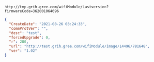 `http://tmp.grih.gree.com/wifiModule/Lastversion?firmwareCode=362001064696`

```json
{
  "CreateDate": "2021-08-26 03:24:33",
  "commProtVer": "",
  "desc": "test",
  "forcedUpgrade": 0,
  "r": 200,
  "url": "http://test.grih.gree.com/wifiModule/image/14496/781648",
  "ver": "1.02"
}
```